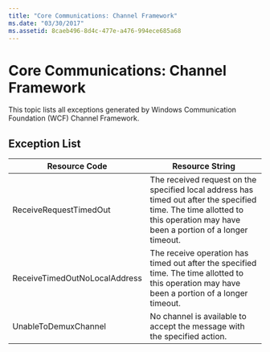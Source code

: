 ```yaml
---
title: "Core Communications: Channel Framework"
ms.date: "03/30/2017"
ms.assetid: 8caeb496-8d4c-477e-a476-994ece685a68
---
```

# Core Communications: Channel Framework
This topic lists all exceptions generated by Windows Communication Foundation (WCF) Channel Framework.  
  
## Exception List  
  
|Resource Code|Resource String|  
|-------------------|---------------------|  
|ReceiveRequestTimedOut|The received request on the specified local address has timed out after the specified time. The time allotted to this operation may have been a portion of a longer timeout.|  
|ReceiveTimedOutNoLocalAddress|The receive operation has timed out after the specified time. The time allotted to this operation may have been a portion of a longer timeout.|  
|UnableToDemuxChannel|No channel is available to accept the message with the specified action.|
